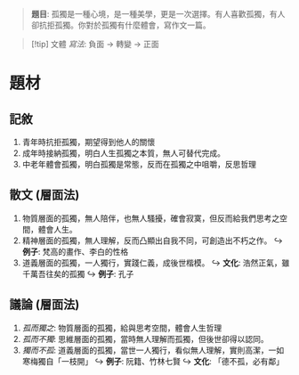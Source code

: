 > **題目**:
> 孤獨是一種心境，是一種美學，更是一次選擇。有人喜歡孤獨，有人卻抗拒孤獨。你對於孤獨有什麼體會，寫作文一篇。

> [!tip] 文體
> *寫法*: 負面 → 轉變 → 正面

# 題材
## 記敘
1. 青年時抗拒孤獨，期望得到他人的關懷
2. 成年時接納孤獨，明白人生孤獨之本質，無人可替代完成。
3. 中老年體會孤獨，明白孤獨是常態，反而在孤獨之中咀嚼，反思哲理

## 散文 (層面法)
1. 物質層面的孤獨，無人陪伴，也無人騷擾，確會寂寞，但反而給我們思考之空間，體會人生。
2. 精神層面的孤獨，無人理解，反而凸顯出自我不同，可創造出不朽之作。
   ↪ **例子**: 梵高的畫作、李白的性格
3. 道義層面的孤獨，一人獨行，實踐仁義，成後世楷模。
   ↪ **文化**: 浩然正氣，雖千萬吾往矣的孤獨
   ↪ **例子**: 孔子

## 議論 (層面法)
1. *孤而獨之*: 物質層面的孤獨，給與思考空間，體會人生哲理
2. *孤而不獨*: 思維層面的孤獨，當時無人理解而孤獨，但後世卻得以認同。
3. *獨而不孤*: 道義層面的孤獨，當世一人獨行，看似無人理解，實則高潔，一如寒梅獨自「一枝開」
↪ **例子**: 阮籍、竹林七賢
↪ **文化**: 「德不孤，必有鄰」
